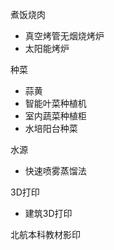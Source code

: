 
煮饭烧肉  
- 真空烤管无烟烧烤炉  
- 太阳能烤炉    

种菜    
- 蒜黄 
- 智能叶菜种植机   
- 室内蔬菜种植柜   
- 水培阳台种菜  

水源  
- 快速喷雾蒸馏法  

3D打印   
- 建筑3D打印  

北航本科教材影印  







